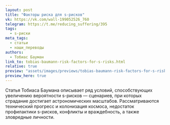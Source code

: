 ```yaml
---
layout: post
title: "Факторы риска для s-рисков"
vk: https://vk.com/wall-199052526_760
telegram: https://t.me/reducing_suffering/395
tags:
  - s-риски
meta_tags:
  - статьи
  - наши_переводы
authors:
  - Тобиас Бауман
link_to: tobias-baumann-risk-factors-for-s-risks.html
relative: true
preview: "assets/images/previews/tobias-baumann-risk-factors-for-s-risks.jpg"
preview_here: true
---
```

Статья Тобиаса Баумана описывает ряд условий, способствующих увеличению вероятности s-рисков — сценариев, при которых страдание достигает астрономических масштабов. Рассматриваются технический прогресс и колонизация космоса, недостаток профилактики s-рисков, конфликты и враждебность, а также зловредные личности.
